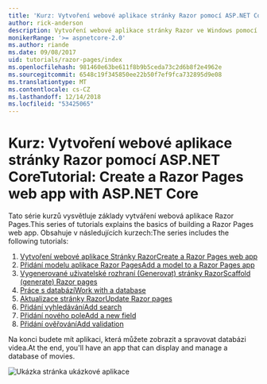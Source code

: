 ```yaml
---
title: 'Kurz: Vytvoření webové aplikace stránky Razor pomocí ASP.NET Core'
author: rick-anderson
description: Vytvoření webové aplikace stránky Razor ve Windows pomocí sady Visual Studio, ASP.NET Core a EF Core.
monikerRange: '>= aspnetcore-2.0'
ms.author: riande
ms.date: 09/08/2017
uid: tutorials/razor-pages/index
ms.openlocfilehash: 981460e63be611f8b9b5ceda73c2d6b8f2e4962e
ms.sourcegitcommit: 6548c19f345850ee22b50f7ef9fca732895d9e08
ms.translationtype: MT
ms.contentlocale: cs-CZ
ms.lasthandoff: 12/14/2018
ms.locfileid: "53425065"
---
```

# <a name="tutorial-create-a-razor-pages-web-app-with-aspnet-core"></a><span data-ttu-id="431c9-103">Kurz: Vytvoření webové aplikace stránky Razor pomocí ASP.NET Core</span><span class="sxs-lookup"><span data-stu-id="431c9-103">Tutorial: Create a Razor Pages web app with ASP.NET Core</span></span>

<span data-ttu-id="431c9-104">Tato série kurzů vysvětluje základy vytváření webová aplikace Razor Pages.</span><span class="sxs-lookup"><span data-stu-id="431c9-104">This series of tutorials explains the basics of building a Razor Pages web app.</span></span> <span data-ttu-id="431c9-105">Obsahuje v následujících kurzech:</span><span class="sxs-lookup"><span data-stu-id="431c9-105">The series includes the following tutorials:</span></span>

1. [<span data-ttu-id="431c9-106">Vytvoření webové aplikace Stránky Razor</span><span class="sxs-lookup"><span data-stu-id="431c9-106">Create a Razor Pages web app</span></span>](xref:tutorials/razor-pages/razor-pages-start)
1. [<span data-ttu-id="431c9-107">Přidání modelu aplikace Razor Pages</span><span class="sxs-lookup"><span data-stu-id="431c9-107">Add a model to a Razor Pages app</span></span>](xref:tutorials/razor-pages/model)
1. [<span data-ttu-id="431c9-108">Vygenerované uživatelské rozhraní (Generovat) stránky Razor</span><span class="sxs-lookup"><span data-stu-id="431c9-108">Scaffold (generate) Razor pages</span></span>](xref:tutorials/razor-pages/page)
1. [<span data-ttu-id="431c9-109">Práce s databází</span><span class="sxs-lookup"><span data-stu-id="431c9-109">Work with a database</span></span>](xref:tutorials/razor-pages/sql)
1. [<span data-ttu-id="431c9-110">Aktualizace stránky Razor</span><span class="sxs-lookup"><span data-stu-id="431c9-110">Update Razor pages</span></span>](xref:tutorials/razor-pages/da1)
1. [<span data-ttu-id="431c9-111">Přidání vyhledávání</span><span class="sxs-lookup"><span data-stu-id="431c9-111">Add search</span></span>](xref:tutorials/razor-pages/search)
1. [<span data-ttu-id="431c9-112">Přidání nového pole</span><span class="sxs-lookup"><span data-stu-id="431c9-112">Add a new field</span></span>](xref:tutorials/razor-pages/new-field)
1. [<span data-ttu-id="431c9-113">Přidání ověřování</span><span class="sxs-lookup"><span data-stu-id="431c9-113">Add validation</span></span>](xref:tutorials/razor-pages/validation)

<span data-ttu-id="431c9-114">Na konci budete mít aplikaci, která můžete zobrazit a spravovat databázi videa.</span><span class="sxs-lookup"><span data-stu-id="431c9-114">At the end, you'll have an app that can display and manage a database of movies.</span></span>

![Ukázka stránka ukázkové aplikace](index/_static/sample-page.png)

